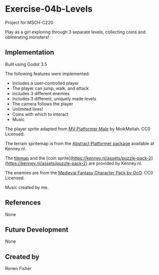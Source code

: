 # Exercise-04b-Levels

Project for MSCH-C220

Play as a girl exploring through 3 separate levels, collecting coins and obliterating monsters!

## Implementation

Built using Godot 3.5

The following features were implemented: 

 - Includes a user-controlled player
 - The player can jump, walk, and attack
 - Includes 3 different enemies
 - Includes 3 different, uniquely made levels
 - The camera follows the player
 - Unlimited lives!
 - Coins with which to interact
 - Music

The player sprite adapted from [MV Platformer Male](https://opengameart.org/content/mv-platformer-male-32x64) by MoikMellah. CC0 Licensed.

The terrain spritemap is from the [Abstract Platformer package](https://kenney.nl/assets/abstract-platformer) available at Kenney.nl.

The [tilemap](https://kenney.nl/assets/abstract-platformer) and the [coin sprite](https://kenney.nl/assets/puzzle-pack-2](https://kenney.nl/assets/puzzle-pack-2) are provided by Kenney.nl.

The enemies are from the [Medieval Fantasy Character Pack by OcO](https://oco.itch.io/medieval-fantasy-character-pack). CC0 Licensed.

Music created by me.

## References

None

## Future Development

None

## Created by 

Ronen Fisher
